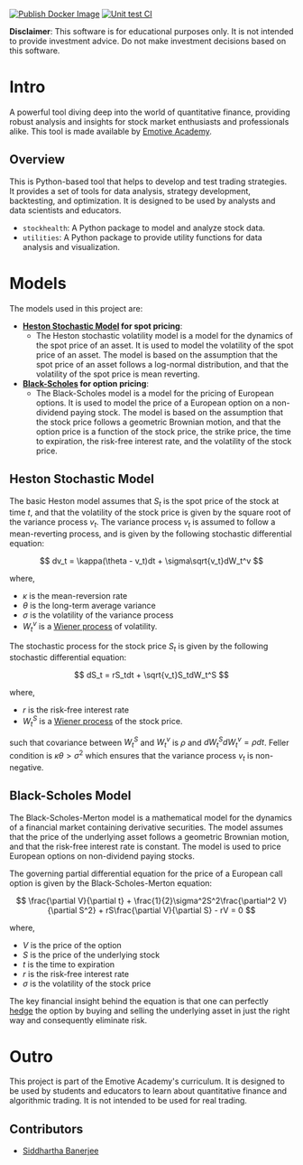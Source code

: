 [![Publish Docker Image](https://github.com/Emotive-Academy/QuantDive/actions/workflows/docker.yaml/badge.svg)](https://github.com/Emotive-Academy/QuantDive/actions/workflows/docker.yaml)
[![Unit test CI](https://github.com/Emotive-Academy/QuantDive/actions/workflows/test.yaml/badge.svg)](https://github.com/Emotive-Academy/QuantDive/actions/workflows/test.yaml)

**Disclaimer**: This software is for educational purposes only. It is not intended to provide investment advice. Do not make investment decisions based on this software.

# Intro 
A powerful tool diving deep into the world of quantitative finance, providing robust analysis and insights for stock market enthusiasts and professionals alike. This tool is made available by [Emotive Academy](www.emotive.academy).

## Overview

This is Python-based tool that helps to develop and test trading strategies. It provides a set of tools for data analysis, strategy development, backtesting, and optimization. It is designed to be used by analysts and data scientists and educators.

- `stockhealth`: A Python package to model and analyze stock data.
- `utilities`: A Python package to provide utility functions for data analysis and visualization.

# Models

The models used in this project are:

- **[Heston Stochastic Model](https://en.wikipedia.org/wiki/Heston_model) for spot pricing**: 
    - The Heston stochastic volatility model is a model for the dynamics of the spot price of an asset. It is used to model the volatility of the spot price of an asset. The model is based on the assumption that the spot price of an asset follows a log-normal distribution, and that the volatility of the spot price is mean reverting.
- **[Black-Scholes](https://en.wikipedia.org/wiki/Black–Scholes_model) for option pricing**: 
    - The Black-Scholes model is a model for the pricing of European options. It is used to model the price of a European option on a non-dividend paying stock. The model is based on the assumption that the stock price follows a geometric Brownian motion, and that the option price is a function of the stock price, the strike price, the time to expiration, the risk-free interest rate, and the volatility of the stock price.

## Heston Stochastic Model

The basic Heston model assumes that $S_t$ is the spot price of the stock at time $t$, and that the volatility of the stock price is given by the square root of the variance process $v_t$. The variance process $v_t$ is assumed to follow a mean-reverting process, and is given by the following stochastic differential equation:

$$  dv_t = \kappa(\theta - v_t)dt + \sigma\sqrt{v_t}dW_t^v $$

where, 
* $\kappa$ is the mean-reversion rate
* $\theta$ is the long-term average variance
* $\sigma$ is the volatility of the variance process
* $W_t^v$ is a [Wiener process](https://en.wikipedia.org/wiki/Wiener_process) of volatility.

The stochastic process for the stock price $S_t$ is given by the following stochastic differential equation:

$$ dS_t = rS_tdt + \sqrt{v_t}S_tdW_t^S $$

where, 
* $r$ is the risk-free interest rate
* $W_t^S$ is a [Wiener process](https://en.wikipedia.org/wiki/Wiener_process) of the stock price.

such that covariance between $W_t^S$ and $W_t^v$ is $\rho$ and $dW_t^S dW_t^v = \rho dt$. Feller condition is $\kappa\theta > \sigma^2$ which ensures that the variance process $v_t$ is non-negative.

## Black-Scholes Model

The Black-Scholes-Merton model is a mathematical model for the dynamics of a financial market containing derivative securities. The model assumes that the price of the underlying asset follows a geometric Brownian motion, and that the risk-free interest rate is constant. The model is used to price European options on non-dividend paying stocks.

The governing partial differential equation for the price of a European call option is given by the Black-Scholes-Merton equation:

$$ \frac{\partial V}{\partial t} + \frac{1}{2}\sigma^2S^2\frac{\partial^2 V}{\partial S^2} + rS\frac{\partial V}{\partial S} - rV = 0 $$

where,
* $V$ is the price of the option
* $S$ is the price of the underlying stock
* $t$ is the time to expiration
* $r$ is the risk-free interest rate
* $\sigma$ is the volatility of the stock price

The key financial insight behind the equation is that one can perfectly [hedge](https://en.wikipedia.org/wiki/Hedge_(finance)) the option by buying and selling the underlying asset in just the right way and consequently eliminate risk.

# Outro

This project is part of the Emotive Academy's curriculum. It is designed to be used by students and educators to learn about quantitative finance and algorithmic trading. It is not intended to be used for real trading.

## Contributors

- [Siddhartha Banerjee](https://github.com/sidbannet)